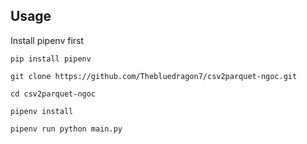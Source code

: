 ## Usage

Install pipenv first

```
pip install pipenv
```

```
git clone https://github.com/Thebluedragon7/csv2parquet-ngoc.git
```

```
cd csv2parquet-ngoc
```

```
pipenv install
```

```
pipenv run python main.py
```
